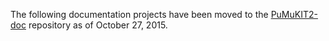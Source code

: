 The following documentation projects have been moved to the [PuMuKIT2-doc](https://github.com/campusdomar/PuMuKIT2-doc) repository as of October 27, 2015.
